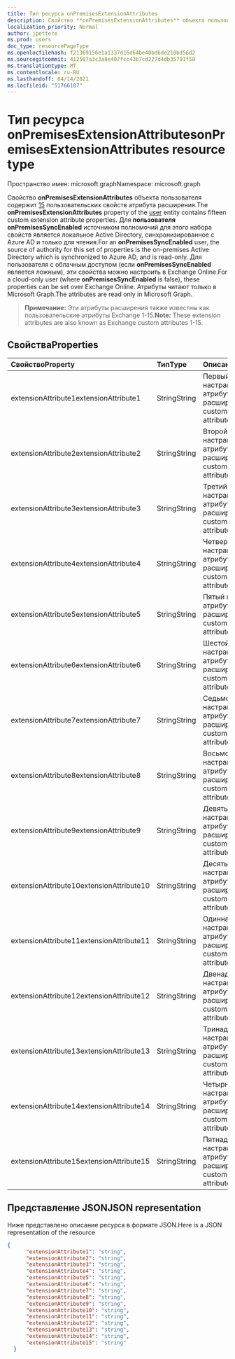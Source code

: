 ```yaml
---
title: Тип ресурса onPremisesExtensionAttributes
description: Свойство **onPremisesExtensionAttributes** объекта пользователя содержит 15 пользовательских свойств атрибута расширения. Для **пользователя onPremisesSyncEnabled** этот набор свойств освоен в локальном Active Directory и синхронизирован с Azure AD и является только для чтения. Для пользователя с облачным доступом (если **onPremisesSyncEnabled** является ложным), эти свойства можно настроить в Exchange Online. Атрибуты читают только в Microsoft Graph.
localization_priority: Normal
author: jpettere
ms.prod: users
doc_type: resourcePageType
ms.openlocfilehash: f21369156e1a1337d16d64be40bd6de210bd56d2
ms.sourcegitcommit: 412507a3c3a8e407fcc43b7cd227d4db35791f58
ms.translationtype: MT
ms.contentlocale: ru-RU
ms.lasthandoff: 04/14/2021
ms.locfileid: "51766107"
---
```

# <a name="onpremisesextensionattributes-resource-type"></a><span data-ttu-id="52736-106">Тип ресурса onPremisesExtensionAttributes</span><span class="sxs-lookup"><span data-stu-id="52736-106">onPremisesExtensionAttributes resource type</span></span>

<span data-ttu-id="52736-107">Пространство имен: microsoft.graph</span><span class="sxs-lookup"><span data-stu-id="52736-107">Namespace: microsoft.graph</span></span>

<span data-ttu-id="52736-108">Свойство **onPremisesExtensionAttributes** объекта пользователя содержит [15](user.md) пользовательских свойств атрибута расширения.</span><span class="sxs-lookup"><span data-stu-id="52736-108">The **onPremisesExtensionAttributes** property of the [user](user.md) entity contains fifteen custom extension attribute properties.</span></span> <span data-ttu-id="52736-109">Для **пользователя onPremisesSyncEnabled** источником полномочий для этого набора свойств является локальное Active Directory, синхронизированное с Azure AD и только для чтения.</span><span class="sxs-lookup"><span data-stu-id="52736-109">For an **onPremisesSyncEnabled** user, the source of authority for this set of properties is the on-premises Active Directory which is synchronized to Azure AD, and is read-only.</span></span> <span data-ttu-id="52736-110">Для пользователя с облачным доступом (если **onPremisesSyncEnabled** является ложным), эти свойства можно настроить в Exchange Online.</span><span class="sxs-lookup"><span data-stu-id="52736-110">For a cloud-only user (where **onPremisesSyncEnabled** is false), these properties can be set over Exchange Online.</span></span> <span data-ttu-id="52736-111">Атрибуты читают только в Microsoft Graph.</span><span class="sxs-lookup"><span data-stu-id="52736-111">The attributes are read only in Microsoft Graph.</span></span>

> <span data-ttu-id="52736-112">**Примечание:** Эти атрибуты расширения также известны как пользовательские атрибуты Exchange 1-15.</span><span class="sxs-lookup"><span data-stu-id="52736-112">**Note:** These extension attributes are also known as Exchange custom attributes 1-15.</span></span>

## <a name="properties"></a><span data-ttu-id="52736-113">Свойства</span><span class="sxs-lookup"><span data-stu-id="52736-113">Properties</span></span>
| <span data-ttu-id="52736-114">Свойство</span><span class="sxs-lookup"><span data-stu-id="52736-114">Property</span></span>     | <span data-ttu-id="52736-115">Тип</span><span class="sxs-lookup"><span data-stu-id="52736-115">Type</span></span>   |<span data-ttu-id="52736-116">Описание</span><span class="sxs-lookup"><span data-stu-id="52736-116">Description</span></span>|
|:---------------|:--------|:----------|
|<span data-ttu-id="52736-117">extensionAttribute1</span><span class="sxs-lookup"><span data-stu-id="52736-117">extensionAttribute1</span></span>|<span data-ttu-id="52736-118">String</span><span class="sxs-lookup"><span data-stu-id="52736-118">String</span></span>| <span data-ttu-id="52736-119">Первый настраиваемый атрибут расширения.</span><span class="sxs-lookup"><span data-stu-id="52736-119">First customizable extension attribute.</span></span> |
|<span data-ttu-id="52736-120">extensionAttribute2</span><span class="sxs-lookup"><span data-stu-id="52736-120">extensionAttribute2</span></span>|<span data-ttu-id="52736-121">String</span><span class="sxs-lookup"><span data-stu-id="52736-121">String</span></span>| <span data-ttu-id="52736-122">Второй настраиваемый атрибут расширения.</span><span class="sxs-lookup"><span data-stu-id="52736-122">Second customizable extension attribute.</span></span> |
|<span data-ttu-id="52736-123">extensionAttribute3</span><span class="sxs-lookup"><span data-stu-id="52736-123">extensionAttribute3</span></span>|<span data-ttu-id="52736-124">String</span><span class="sxs-lookup"><span data-stu-id="52736-124">String</span></span>| <span data-ttu-id="52736-125">Третий настраиваемый атрибут расширения.</span><span class="sxs-lookup"><span data-stu-id="52736-125">Third customizable extension attribute.</span></span> |
|<span data-ttu-id="52736-126">extensionAttribute4</span><span class="sxs-lookup"><span data-stu-id="52736-126">extensionAttribute4</span></span>|<span data-ttu-id="52736-127">String</span><span class="sxs-lookup"><span data-stu-id="52736-127">String</span></span>| <span data-ttu-id="52736-128">Четвертый настраиваемый атрибут расширения.</span><span class="sxs-lookup"><span data-stu-id="52736-128">Fourth customizable extension attribute.</span></span> |
|<span data-ttu-id="52736-129">extensionAttribute5</span><span class="sxs-lookup"><span data-stu-id="52736-129">extensionAttribute5</span></span>|<span data-ttu-id="52736-130">String</span><span class="sxs-lookup"><span data-stu-id="52736-130">String</span></span>| <span data-ttu-id="52736-131">Пятый настраиваемый атрибут расширения.</span><span class="sxs-lookup"><span data-stu-id="52736-131">Fifth customizable extension attribute.</span></span> |
|<span data-ttu-id="52736-132">extensionAttribute6</span><span class="sxs-lookup"><span data-stu-id="52736-132">extensionAttribute6</span></span>|<span data-ttu-id="52736-133">String</span><span class="sxs-lookup"><span data-stu-id="52736-133">String</span></span>| <span data-ttu-id="52736-134">Шестой настраиваемый атрибут расширения.</span><span class="sxs-lookup"><span data-stu-id="52736-134">Sixth customizable extension attribute.</span></span> |
|<span data-ttu-id="52736-135">extensionAttribute7</span><span class="sxs-lookup"><span data-stu-id="52736-135">extensionAttribute7</span></span>|<span data-ttu-id="52736-136">String</span><span class="sxs-lookup"><span data-stu-id="52736-136">String</span></span>| <span data-ttu-id="52736-137">Седьмой настраиваемый атрибут расширения.</span><span class="sxs-lookup"><span data-stu-id="52736-137">Seventh customizable extension attribute.</span></span> |
|<span data-ttu-id="52736-138">extensionAttribute8</span><span class="sxs-lookup"><span data-stu-id="52736-138">extensionAttribute8</span></span>|<span data-ttu-id="52736-139">String</span><span class="sxs-lookup"><span data-stu-id="52736-139">String</span></span>| <span data-ttu-id="52736-140">Восьмой настраиваемый атрибут расширения.</span><span class="sxs-lookup"><span data-stu-id="52736-140">Eighth customizable extension attribute.</span></span> |
|<span data-ttu-id="52736-141">extensionAttribute9</span><span class="sxs-lookup"><span data-stu-id="52736-141">extensionAttribute9</span></span>|<span data-ttu-id="52736-142">String</span><span class="sxs-lookup"><span data-stu-id="52736-142">String</span></span>| <span data-ttu-id="52736-143">Девятый настраиваемый атрибут расширения.</span><span class="sxs-lookup"><span data-stu-id="52736-143">Ninth customizable extension attribute.</span></span> |
|<span data-ttu-id="52736-144">extensionAttribute10</span><span class="sxs-lookup"><span data-stu-id="52736-144">extensionAttribute10</span></span>|<span data-ttu-id="52736-145">String</span><span class="sxs-lookup"><span data-stu-id="52736-145">String</span></span>| <span data-ttu-id="52736-146">Десятый настраиваемый атрибут расширения.</span><span class="sxs-lookup"><span data-stu-id="52736-146">Tenth customizable extension attribute.</span></span> |
|<span data-ttu-id="52736-147">extensionAttribute11</span><span class="sxs-lookup"><span data-stu-id="52736-147">extensionAttribute11</span></span>|<span data-ttu-id="52736-148">String</span><span class="sxs-lookup"><span data-stu-id="52736-148">String</span></span>| <span data-ttu-id="52736-149">Одиннадцатый настраиваемый атрибут расширения.</span><span class="sxs-lookup"><span data-stu-id="52736-149">Eleventh customizable extension attribute.</span></span> |
|<span data-ttu-id="52736-150">extensionAttribute12</span><span class="sxs-lookup"><span data-stu-id="52736-150">extensionAttribute12</span></span>|<span data-ttu-id="52736-151">String</span><span class="sxs-lookup"><span data-stu-id="52736-151">String</span></span>| <span data-ttu-id="52736-152">Двенадцатый настраиваемый атрибут расширения.</span><span class="sxs-lookup"><span data-stu-id="52736-152">Twelfth customizable extension attribute.</span></span> |
|<span data-ttu-id="52736-153">extensionAttribute13</span><span class="sxs-lookup"><span data-stu-id="52736-153">extensionAttribute13</span></span>|<span data-ttu-id="52736-154">String</span><span class="sxs-lookup"><span data-stu-id="52736-154">String</span></span>| <span data-ttu-id="52736-155">Тринадцатый настраиваемый атрибут расширения.</span><span class="sxs-lookup"><span data-stu-id="52736-155">Thirteenth customizable extension attribute.</span></span> |
|<span data-ttu-id="52736-156">extensionAttribute14</span><span class="sxs-lookup"><span data-stu-id="52736-156">extensionAttribute14</span></span>|<span data-ttu-id="52736-157">String</span><span class="sxs-lookup"><span data-stu-id="52736-157">String</span></span>| <span data-ttu-id="52736-158">Четырнадцатый настраиваемый атрибут расширения.</span><span class="sxs-lookup"><span data-stu-id="52736-158">Fourteenth customizable extension attribute.</span></span> |
|<span data-ttu-id="52736-159">extensionAttribute15</span><span class="sxs-lookup"><span data-stu-id="52736-159">extensionAttribute15</span></span>|<span data-ttu-id="52736-160">String</span><span class="sxs-lookup"><span data-stu-id="52736-160">String</span></span>| <span data-ttu-id="52736-161">Пятнадцатый настраиваемый атрибут расширения.</span><span class="sxs-lookup"><span data-stu-id="52736-161">Fifteenth customizable extension attribute.</span></span> |

## <a name="json-representation"></a><span data-ttu-id="52736-162">Представление JSON</span><span class="sxs-lookup"><span data-stu-id="52736-162">JSON representation</span></span>

<span data-ttu-id="52736-163">Ниже представлено описание ресурса в формате JSON.</span><span class="sxs-lookup"><span data-stu-id="52736-163">Here is a JSON representation of the resource</span></span>

<!-- {
  "blockType": "resource",
  "optionalProperties": [

  ],
  "@odata.type": "microsoft.graph.onPremisesExtensionAttributes"
}-->


```json
{
      "extensionAttribute1": "string",
      "extensionAttribute2": "string",
      "extensionAttribute3": "string",
      "extensionAttribute4": "string",
      "extensionAttribute5": "string",
      "extensionAttribute6": "string",
      "extensionAttribute7": "string",
      "extensionAttribute8": "string",
      "extensionAttribute9": "string",
      "extensionAttribute10": "string",
      "extensionAttribute11": "string",
      "extensionAttribute12": "string",
      "extensionAttribute13": "string",
      "extensionAttribute14": "string",
      "extensionAttribute15": "string"
  }

```


<!-- uuid: 8fcb5dbc-d5aa-4681-8e31-b001d5168d79
2015-10-25 14:57:30 UTC -->
<!-- {
  "type": "#page.annotation",
  "description": "onPremisesExtensionAttributes resource",
  "keywords": "",
  "section": "documentation",
  "tocPath": ""
}-->

